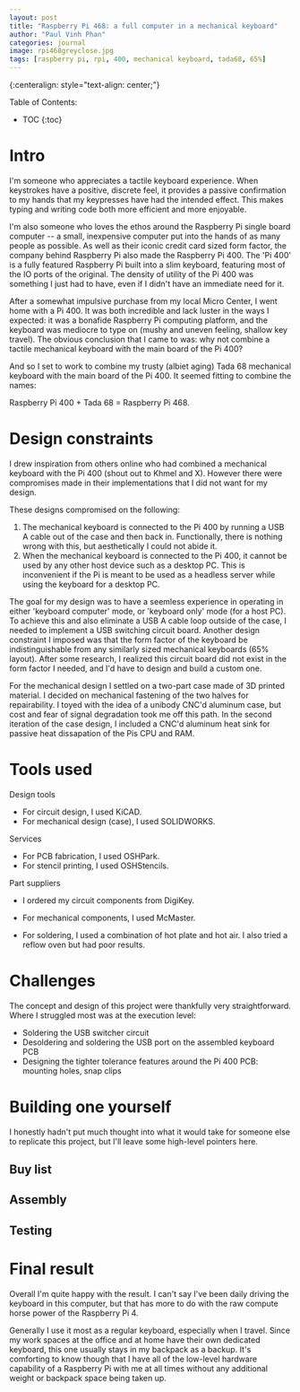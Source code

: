 ```yaml
---
layout: post
title: "Raspberry Pi 468: a full computer in a mechanical keyboard"
author: "Paul Vinh Phan"
categories: journal
image: rpi468greyclose.jpg
tags: [raspberry pi, rpi, 400, mechanical keyboard, tada68, 65%]
---
```


{:centeralign: style="text-align: center;"}

Table of Contents:
* TOC
{:toc}

# Intro
I'm someone who appreciates a tactile keyboard experience.
When keystrokes have a positive, discrete feel, it provides a passive confirmation to my hands that my keypresses have had the intended effect.
This makes typing and writing code both more efficient and more enjoyable.

I'm also someone who loves the ethos around the Raspberry Pi single board computer -- a small, inexpensive computer put into the hands of as many people as possible.
As well as their iconic credit card sized form factor, the company behind Raspberry Pi also made the Raspberry Pi 400.
The 'Pi 400' is a fully featured Raspberry Pi built into a slim keyboard, featuring most of the IO ports of the original.
The density of utility of the Pi 400 was something I just had to have, even if I didn't have an immediate need for it.

After a somewhat impulsive purchase from my local Micro Center, I went home with a Pi 400.
It was both incredible and lack luster in the ways I expected: it was a bonafide Raspberry Pi computing platform, and the keyboard was mediocre to type on (mushy and uneven feeling, shallow key travel).
The obvious conclusion that I came to was: why not combine a tactile mechanical keyboard with the main board of the Pi 400?

And so I set to work to combine my trusty (albiet aging) Tada 68 mechanical keyboard with the main board of the Pi 400.
It seemed fitting to combine the names:

Raspberry Pi 400 + Tada 68 = Raspberry Pi 468.


# Design constraints
I drew inspiration from others online who had combined a mechanical keyboard with the Pi 400 (shout out to Khmel and X).
However there were compromises made in their implementations that I did not want for my design.

These designs compromised on the following:
1. The mechanical keyboard is connected to the Pi 400 by running a USB A cable out of the case and then back in. Functionally, there is nothing wrong with this, but aesthetically I could not abide it.
2. When the mechanical keyboard is connected to the Pi 400, it cannot be used by any other host device such as a desktop PC. This is inconvenient if the Pi is meant to be used as a headless server while using the keyboard for a desktop PC.

The goal for my design was to have a seemless experience in operating in either 'keyboard computer' mode, or 'keyboard only' mode (for a host PC).
To achieve this and also eliminate a USB A cable loop outside of the case, I needed to implement a USB switching circuit board.
Another design constraint I imposed was that the form factor of the keyboard be indistinguishable from any similarly sized mechanical keyboards (65% layout).
After some research, I realized this circuit board did not exist in the form factor I needed, and I'd have to design and build a custom one.

For the mechanical design I settled on a two-part case made of 3D printed material.
I decided on mechanical fastening of the two halves for repairability.
I toyed with the idea of a unibody CNC'd aluminum case, but cost and fear of signal degradation took me off this path.
In the second iteration of the case design, I included a CNC'd aluminum heat sink for passive heat dissapation of the Pis CPU and RAM.


# Tools used
Design tools
- For circuit design, I used KiCAD.
- For mechanical design (case), I used SOLIDWORKS.

Services
- For PCB fabrication, I used OSHPark.
- For stencil printing, I used OSHStencils.

Part suppliers
- I ordered my circuit components from DigiKey.
- For mechanical components, I used McMaster.

- For soldering, I used a combination of hot plate and hot air. I also tried a reflow oven but had poor results.


# Challenges
The concept and design of this project were thankfully very straightforward.
Where I struggled most was at the execution level:
- Soldering the USB switcher circuit
- Desoldering and soldering the USB port on the assembled keyboard PCB
- Designing the tighter tolerance features around the Pi 400 PCB: mounting holes, snap clips


# Building one yourself
I honestly hadn't put much thought into what it would take for someone else to replicate this project, but I'll leave some high-level pointers here.

## Buy list

## Assembly

## Testing


# Final result
Overall I'm quite happy with the result.
I can't say I've been daily driving the keyboard in this computer, but that has more to do with the raw compute horse power of the Raspberry Pi 4.

Generally I use it most as a regular keyboard, especially when I travel.
Since my work spaces at the office and at home have their own dedicated keyboard, this one usually stays in my backpack as a backup.
It's comforting to know though that I have all of the low-level hardware capability of a Raspberry Pi with me at all times without any additional weight or backpack space being taken up.
